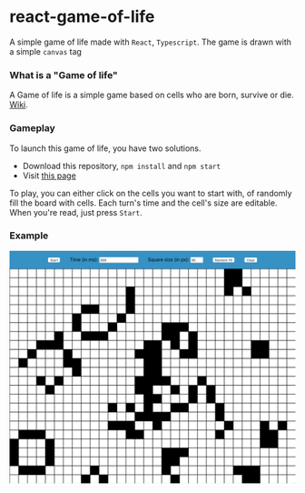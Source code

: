 # react-game-of-life
A simple game of life made with `React`, `Typescript`. The game is drawn with a simple `canvas` tag

### What is a "Game of life"

A Game of life is a simple game based on cells who are born, survive or die. [Wiki](https://en.wikipedia.org/wiki/Conway%27s_Game_of_Life).

### Gameplay

To launch this game of life, you have two solutions.
* Download this repository, `npm install` and `npm start`
* Visit [this page](http://guillaumemunsch.github.io/react-game-of-life)

To play, you can either click on the cells you want to start with, of randomly fill the board with cells. Each turn's time and the cell's size are editable.
When you're read, just press `Start`.

### Example

![Screenshot](https://raw.githubusercontent.com/GuillaumeMunsch/react-game-of-life/master/public/game-of-life-screenshot.png)

